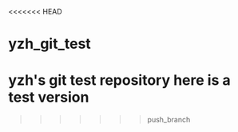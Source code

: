 <<<<<<< HEAD
# yzh_git_test
yzh's git test repository
here is a test version
=======
>>>>>>> push_branch

